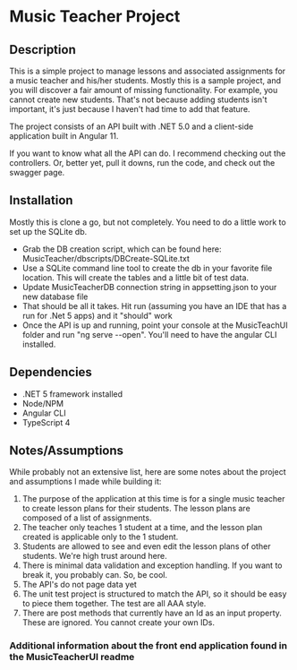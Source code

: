 # Music Teacher Project

## Description
This is a simple project to manage lessons and associated assignments for a music teacher and his/her students. Mostly this is a sample project, and you will discover a fair amount of missing functionality. For example, you cannot create new students. That's not because adding students isn't important, it's just because I haven't had time to add that feature.

The project consists of an API built with .NET 5.0 and a client-side application built in Angular 11.

If you want to know what all the API can do. I recommend checking out the controllers. Or, better yet, pull it downs, run the code, and check out the swagger page.

## Installation
Mostly this is clone a go, but not completely. You need to do a little work to set up the SQLite db.

   * Grab the DB creation script, which can be found here: MusicTeacher/dbscripts/DBCreate-SQLite.txt
   * Use a SQLite command line tool to create the db in your favorite file location. This will create the tables and a little bit of test data.
   * Update MusicTeacherDB connection string in appsetting.json to your new database file
   * That should be all it takes. Hit run (assuming you have an IDE that has a run for .Net 5 apps) and it "should" work
   * Once the API is up and running, point your console at the MusicTeachUI folder and run "ng serve --open". You'll need to have the angular CLI installed.

## Dependencies
   * .NET 5 framework installed
   * Node/NPM
   * Angular CLI
   * TypeScript 4

## Notes/Assumptions
While probably not an extensive list, here are some notes about the project and assumptions I made while building it:
  
  1. The purpose of the application at this time is for a single music teacher to create lesson plans for their students. The lesson plans are composed of a list of assignments.
  2. The teacher only teaches 1 student at a time, and the lesson plan created is applicable only to the 1 student.
  3. Students are allowed to see and even edit the lesson plans of other students. We're high trust around here.
  4. There is minimal data validation and exception handling. If you want to break it, you probably can. So, be cool.
  5. The API's do not page data yet
  6. The unit test project is structured to match the API, so it should be easy to piece them together. The test are all AAA style.
  7. There are post methods that currently have an Id as an input property. These are ignored. You cannot create your own IDs.

### Additional information about the front end application found in the MusicTeacherUI readme
